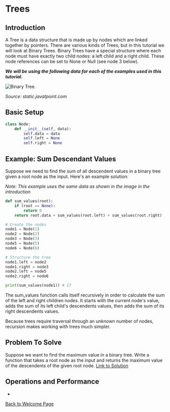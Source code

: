 # Trees
## Introduction
A Tree is a data structure that is made up by nodes which are linked together by pointers. There are various kinds of Trees, but in this tutorial we will look at Binary Trees. Binary Trees have a special structure where each node must have exactly two child nodes: a left child and a right child. These node references can be set to None or Null (see node 3 below).

***We will be using the following data for each of the examples used in this tutorial.***

<picture>
  <img alt="Binary Tree." src="https://static.javatpoint.com/ds/images/binary-tree.png">
</picture>

_Source: static.javatpoint.com_

## Basic Setup
```python
class Node:
    def __init__(self, data):
        self.data = data
        self.left = None
        self.right = None
```

## Example: Sum Descendant Values
Suppose we need to find the sum of all descendent values in a binary tree given a root node as the input. Here's an example solution:

_Note: This example uses the same data as shown in the image in the introduction_
```python
def sum_values(root):
    if (root == None):
        return 0
    return root.data + sum_values(root.left) + sum_values(root.right)

# Create the nodes
node1 = Node(1)
node2 = Node(2)
node3 = Node(3)
node5 = Node(5)
node6 = Node(6)

# Structure the tree
node1.left = node2
node1.right = node3
node2.left = node5
node2.right = node6

print(sum_values(node1)) # 17
```
The sum_values function calls itself recursively in order to calculate the sum of the left and right children nodes. It starts with the current node's value, adds the sum of its left child's descendents values, then adds the sum of its right descendents values.

Because trees require traversal through an unknown number of nodes, recursion makes working with trees much simpler.

## Problem To Solve
Suppose we want to find the maximum value in a binary tree. Write a function that takes a root node as the input and returns the maximum value of the descendents of the given root node. [Link to Solution](find-max.md)

## Operations and Performance
- 

[Back to Welcome Page](0-welcome.md)